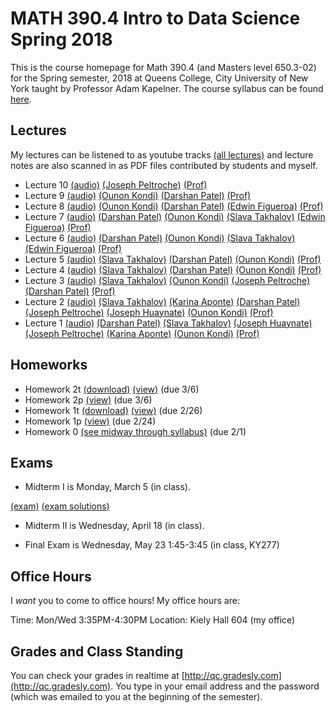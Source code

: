 # MATH 390.4 Intro to Data Science Spring 2018

This is the course homepage for Math 390.4 (and Masters level 650.3-02) for the Spring semester, 2018 at Queens College, City University of New York taught by Professor Adam Kapelner. The course syllabus can be found [here](https://github.com/kapelner/QC_Math_390.4_Spring_2018/blob/master/syllabus/syllabus.pdf).

## Lectures

My lectures can be listened to as youtube tracks [(all lectures)](https://www.youtube.com/playlist?list=PLIwvCnCDnF16ZnYs7EyWOEx84RptLjKiD) and lecture notes are also scanned in as PDF files contributed by students and myself.

<!--
* Lecture 23 [(audio)](https://youtu.be/sBA4Lf_5kUU) [(Alassane Ngaide)](https://github.com/kapelner/QC_Math_390.4_Spring_2018/blob/master/lectures/lec23ngaide.pdf) [(Prof)](https://github.com/kapelner/QC_Math_390.4_Spring_2018/blob/master/lectures/lec23kap.pdf)
* Lecture 22 [(audio)](https://youtu.be/bwVxNl9_X14) [(Alassane Ngaide)](https://github.com/kapelner/QC_Math_390.4_Spring_2018/blob/master/lectures/lec22ngaide.pdf) [(Wjeewani Boteju)](https://github.com/kapelner/QC_Math_390.4_Spring_2018/blob/master/lectures/lec22boteju.pdf) [(Prof)](https://github.com/kapelner/QC_Math_390.4_Spring_2018/blob/master/lectures/lec22kap.pdf)
* Lecture 21 [(audio)](https://youtu.be/Wmc2TRKa7xU) [(Wjeewani Boteju)](https://github.com/kapelner/QC_Math_390.4_Spring_2018/blob/master/lectures/lec21boteju.pdf) [(Messan Adelan)](https://github.com/kapelner/QC_Math_390.4_Spring_2018/blob/master/lectures/lec21adelan.pdf) [(Koffi Lucky Bosso)](https://github.com/kapelner/QC_Math_390.4_Spring_2018/blob/master/lectures/lec21bosso.pdf) [(Alassane Ngaide)](https://github.com/kapelner/QC_Math_390.4_Spring_2018/blob/master/lectures/lec21ngaide.pdf) [(Prof)](https://github.com/kapelner/QC_Math_390.4_Spring_2018/blob/master/lectures/lec21kap.pdf) 
* Lecture 20 [(audio)](https://youtu.be/iac02nByAeY) [(Messan Adelan)](https://github.com/kapelner/QC_Math_390.4_Spring_2018/blob/master/lectures/lec20adelan.pdf) [(Wjeewani Boteju)](https://github.com/kapelner/QC_Math_390.4_Spring_2018/blob/master/lectures/lec20boteju.pdf) [(Koffi Lucky Bosso)](https://github.com/kapelner/QC_Math_390.4_Spring_2018/blob/master/lectures/lec20bosso.pdf) [(Alassane Ngaide)](https://github.com/kapelner/QC_Math_390.4_Spring_2018/blob/master/lectures/lec20ngaide.pdf) [(Prof)](https://github.com/kapelner/QC_Math_390.4_Spring_2018/blob/master/lectures/lec20kap.pdf)
* Lecture 19 [(audio)](https://youtu.be/noOFVHmKFjA) [(Alassane Ngaide)](https://github.com/kapelner/QC_Math_390.4_Spring_2018/blob/master/lectures/lec19ngaide.pdf) [(Koffi Lucky Bosso)](https://github.com/kapelner/QC_Math_390.4_Spring_2018/blob/master/lectures/lec19bosso.pdf) [(Messan Adelan)](https://github.com/kapelner/QC_Math_390.4_Spring_2018/blob/master/lectures/lec19adelan.pdf) [(Prof)](https://github.com/kapelner/QC_Math_390.4_Spring_2018/blob/master/lectures/lec19kap.pdf)
* Lecture 18 [(audio)](https://youtu.be/qCn9BMA6ruk) [(Messan Adelan)](https://github.com/kapelner/QC_Math_390.4_Spring_2018/blob/master/lectures/lec18adelan.pdf) [(Wjeewani Boteju)](https://github.com/kapelner/QC_Math_390.4_Spring_2018/blob/master/lectures/lec18boteju.pdf) [(Koffi Lucky Bosso)](https://github.com/kapelner/QC_Math_390.4_Spring_2018/blob/master/lectures/lec18bosso.pdf) [(Alassane Ngaide)](https://github.com/kapelner/QC_Math_390.4_Spring_2018/blob/master/lectures/lec18ngaide.pdf) [(Ruby Chang)](https://github.com/kapelner/QC_Math_390.4_Spring_2018/blob/master/lectures/lec18chang.pdf) [(Prof)](https://github.com/kapelner/QC_Math_390.4_Spring_2018/blob/master/lectures/lec18kap.pdf)
* Lecture 17 [(audio)](https://youtu.be/8ypz82LYNuU) [(Messan Adelan)](https://github.com/kapelner/QC_Math_390.4_Spring_2018/blob/master/lectures/lec17adelan.pdf) [(Wjeewani Boteju)](https://github.com/kapelner/QC_Math_390.4_Spring_2018/blob/master/lectures/lec17boteju.pdf) [(Koffi Lucky Bosso)](https://github.com/kapelner/QC_Math_390.4_Spring_2018/blob/master/lectures/lec17bosso.pdf) [(Ruby Chang)](https://github.com/kapelner/QC_Math_390.4_Spring_2018/blob/master/lectures/lec17chang.pdf) [(Prof)](https://github.com/kapelner/QC_Math_390.4_Spring_2018/blob/master/lectures/lec17kap.pdf)
* Lecture 16 [(audio)](https://youtu.be/ODnkstFdyRQ) [(Wjeewani Boteju)](https://github.com/kapelner/QC_Math_390.4_Spring_2018/blob/master/lectures/lec16boteju.pdf) [(Messan Adelan)](https://github.com/kapelner/QC_Math_390.4_Spring_2018/blob/master/lectures/lec16adelan.pdf) [(Koffi Lucky Bosso)](https://github.com/kapelner/QC_Math_390.4_Spring_2018/blob/master/lectures/lec16bosso.pdf) [(Alassane Ngaide)](https://github.com/kapelner/QC_Math_390.4_Spring_2018/blob/master/lectures/lec16ngaide.pdf) [(Prof)](https://github.com/kapelner/QC_Math_390.4_Spring_2018/blob/master/lectures/lec16kap.pdf)
* Lecture 15 [(audio)](https://youtu.be/6k79csGK04k) [(Wjeewani Boteju)](https://github.com/kapelner/QC_Math_390.4_Spring_2018/blob/master/lectures/lec15boteju.pdf) [(Messan Adelan)](https://github.com/kapelner/QC_Math_390.4_Spring_2018/blob/master/lectures/lec15adelan.pdf) [(Koffi Lucky Bosso)](https://github.com/kapelner/QC_Math_390.4_Spring_2018/blob/master/lectures/lec15bosso.pdf) [(Ruby Chang)](https://github.com/kapelner/QC_Math_390.4_Spring_2018/blob/master/lectures/lec15chang.pdf) [(Alassane Ngaide)](https://github.com/kapelner/QC_Math_390.4_Spring_2018/blob/master/lectures/lec15ngaide.pdf) [(Prof)](https://github.com/kapelner/QC_Math_390.4_Spring_2018/blob/master/lectures/lec15kap.pdf)
* Lecture 14 [(audio)](https://youtu.be/l_S4DDt5xy4) [(Wjeewani Boteju)](https://github.com/kapelner/QC_Math_390.4_Spring_2018/blob/master/lectures/lec14boteju.pdf) [(Messan Adelan)](https://github.com/kapelner/QC_Math_390.4_Spring_2018/blob/master/lectures/lec14adelan.pdf) [(Koffi Lucky Bosso)](https://github.com/kapelner/QC_Math_390.4_Spring_2018/blob/master/lectures/lec14bosso.pdf) [(Alassane Ngaide)](https://github.com/kapelner/QC_Math_390.4_Spring_2018/blob/master/lectures/lec14ngaide.pdf) [(Prof)](https://github.com/kapelner/QC_Math_390.4_Spring_2018/blob/master/lectures/lec14kap.pdf) 
* Lecture 13 [(audio)](https://youtu.be/q9BLGrsTBU4) [(Messan Adelan)](https://github.com/kapelner/QC_Math_390.4_Spring_2018/blob/master/lectures/lec13adelan.pdf) [(Koffi Lucky Bosso)](https://github.com/kapelner/QC_Math_390.4_Spring_2018/blob/master/lectures/lec13bosso.pdf) [(Wjeewani Boteju)](https://github.com/kapelner/QC_Math_390.4_Spring_2018/blob/master/lectures/lec13boteju.pdf) [(Alassane Ngaide)](https://github.com/kapelner/QC_Math_390.4_Spring_2018/blob/master/lectures/lec13ngaide.pdf) [(Ruby Chang)](https://github.com/kapelner/QC_Math_390.4_Spring_2018/blob/master/lectures/lec13chang.pdf) [(Prof)](https://github.com/kapelner/QC_Math_390.4_Spring_2018/blob/master/lectures/lec13kap.pdf)  
* Lecture 12 [(audio)](https://youtu.be/IUcG4jOSl8k) [(Ruby Chang)](https://github.com/kapelner/QC_Math_390.4_Spring_2018/blob/master/lectures/lec12chang.pdf) [(Wjeewani Boteju)](https://github.com/kapelner/QC_Math_390.4_Spring_2018/blob/master/lectures/lec12boteju.pdf) [(Messan Adelan)](https://github.com/kapelner/QC_Math_390.4_Spring_2018/blob/master/lectures/lec12adelan.pdf) [(Koffi Lucky Bosso)](https://github.com/kapelner/QC_Math_390.4_Spring_2018/blob/master/lectures/lec12bosso.pdf) [(Alassane Ngaide)](https://github.com/kapelner/QC_Math_390.4_Spring_2018/blob/master/lectures/lec12ngaide.pdf) [(Prof)](https://github.com/kapelner/QC_Math_390.4_Spring_2018/blob/master/lectures/lec12kap.pdf)
* Lecture 11 [(audio)](https://youtu.be/9h3np3rfOZI) [(Ruby Chang)](https://github.com/kapelner/QC_Math_390.4_Spring_2018/blob/master/lectures/lec11chang.pdf) [(Messan Adelan)](https://github.com/kapelner/QC_Math_390.4_Spring_2018/blob/master/lectures/lec11adelan.pdf) [(Koffi Lucky Bosso)](https://github.com/kapelner/QC_Math_390.4_Spring_2018/blob/master/lectures/lec11bosso.pdf) [(Wjeewani Boteju)](https://github.com/kapelner/QC_Math_390.4_Spring_2018/blob/master/lectures/lec11boteju.pdf) [(Darshan Patel)](https://github.com/kapelner/QC_Math_390.4_Spring_2018/blob/master/lectures/lec11patel.pdf) [(Prof)](https://github.com/kapelner/QC_Math_390.4_Spring_2018/blob/master/lectures/lec11kap.pdf) -->
* Lecture 10 [(audio)](https://youtu.be/LUqKoFOiNtI) [(Joseph Peltroche)](https://github.com/kapelner/QC_Math_390.4_Spring_2018/blob/master/lectures/lec10peltroche.pdf) [(Prof)](https://github.com/kapelner/QC_Math_341_Spring_2018/blob/master/lectures/lec10kap.pdf)
* Lecture 9 [(audio)](https://youtu.be/W5QFFxv4hIk) [(Ounon Kondi)](https://github.com/kapelner/QC_Math_390.4_Spring_2018/blob/master/lectures/lec09kondi.pdf) [(Darshan Patel)](https://github.com/kapelner/QC_Math_390.4_Spring_2018/blob/master/lectures/lec09patel.pdf) [(Prof)](https://github.com/kapelner/QC_Math_390.4_Spring_2018/blob/master/lectures/lec09kap.pdf) 
* Lecture 8 [(audio)](https://youtu.be/ldKaoMtOuns) [(Ounon Kondi)](https://github.com/kapelner/QC_Math_390.4_Spring_2018/blob/master/lectures/lec08kondi.pdf) [(Darshan Patel)](https://github.com/kapelner/QC_Math_390.4_Spring_2018/blob/master/lectures/lec08patel.pdf) [(Edwin Figueroa)](https://github.com/kapelner/QC_Math_390.4_Spring_2018/blob/master/lectures/lec08figueroa.pdf) [(Prof)](https://github.com/kapelner/QC_Math_390.4_Spring_2018/blob/master/lectures/lec08kap.pdf)
* Lecture 7 [(audio)](https://youtu.be/3zbCPB3pxa0) [(Darshan Patel)](https://github.com/kapelner/QC_Math_390.4_Spring_2018/blob/master/lectures/lec07patel.pdf) [(Ounon Kondi)](https://github.com/kapelner/QC_Math_390.4_Spring_2018/blob/master/lectures/lec07kondi.pdf) [(Slava Takhalov)](https://github.com/kapelner/QC_Math_390.4_Spring_2018/blob/master/lectures/lec07takhalov.pdf) [(Edwin Figueroa)](https://github.com/kapelner/QC_Math_390.4_Spring_2018/blob/master/lectures/lec07figueroa.pdf) [(Prof)](https://github.com/kapelner/QC_Math_390.4_Spring_2018/blob/master/lectures/lec07kap.pdf)
* Lecture 6 [(audio)](https://youtu.be/-47jbhZfiNQ) [(Darshan Patel)](https://github.com/kapelner/QC_Math_390.4_Spring_2018/blob/master/lectures/lec06patel.pdf) [(Ounon Kondi)](https://github.com/kapelner/QC_Math_390.4_Spring_2018/blob/master/lectures/lec06kondi.pdf) [(Slava Takhalov)](https://github.com/kapelner/QC_Math_390.4_Spring_2018/blob/master/lectures/lec06takhalov.pdf) [(Edwin Figueroa)](https://github.com/kapelner/QC_Math_390.4_Spring_2018/blob/master/lectures/lec06figueroa.pdf) [(Prof)](https://github.com/kapelner/QC_Math_390.4_Spring_2018/blob/master/lectures/lec06kap.pdf)
* Lecture 5 [(audio)](https://youtu.be/PVNhndKiT70) [(Slava Takhalov)](https://github.com/kapelner/QC_Math_390.4_Spring_2018/blob/master/lectures/lec05takhalov.pdf) [(Darshan Patel)](https://github.com/kapelner/QC_Math_390.4_Spring_2018/blob/master/lectures/lec05patel.pdf) [(Ounon Kondi)](https://github.com/kapelner/QC_Math_390.4_Spring_2018/blob/master/lectures/lec05kondi.pdf) [(Prof)](https://github.com/kapelner/QC_Math_390.4_Spring_2018/blob/master/lectures/lec05kap.pdf)
* Lecture 4 [(audio)](https://youtu.be/1eG-Qg1rfvo) [(Slava Takhalov)](https://github.com/kapelner/QC_Math_390.4_Spring_2018/blob/master/lectures/lec04takhalov.pdf) [(Darshan Patel)](https://github.com/kapelner/QC_Math_390.4_Spring_2018/blob/master/lectures/lec04patel.pdf) [(Ounon Kondi)](https://github.com/kapelner/QC_Math_390.4_Spring_2018/blob/master/lectures/lec04kondi.pdf) [(Prof)](https://github.com/kapelner/QC_Math_390.4_Spring_2018/blob/master/lectures/lec04kap.pdf)
* Lecture 3 [(audio)](https://youtu.be/TnQGJqgFm1M) [(Slava Takhalov)](https://github.com/kapelner/QC_Math_390.4_Spring_2018/blob/master/lectures/lec03takhalov.pdf) [(Ounon Kondi)](https://github.com/kapelner/QC_Math_390.4_Spring_2018/blob/master/lectures/lec03kondi.pdf) [(Joseph Peltroche)](https://github.com/kapelner/QC_Math_390.4_Spring_2018/blob/master/lectures/lec03peltroche.pdf) [(Darshan Patel)](https://github.com/kapelner/QC_Math_390.4_Spring_2018/blob/master/lectures/lec03patel.pdf) [(Prof)](https://github.com/kapelner/QC_Math_390.4_Spring_2018/blob/master/lectures/lec03kap.pdf)
* Lecture 2 [(audio)](https://youtu.be/5oPPucZ5VME) [(Slava Takhalov)](https://github.com/kapelner/QC_Math_390.4_Spring_2018/blob/master/lectures/lec02takhalov.pdf) [(Karina Aponte)](https://github.com/kapelner/QC_Math_390.4_Spring_2018/blob/master/lectures/lec02aponte.pdf) [(Darshan Patel)](https://github.com/kapelner/QC_Math_390.4_Spring_2018/blob/master/lectures/lec02patel.pdf) [(Joseph Peltroche)](https://github.com/kapelner/QC_Math_390.4_Spring_2018/blob/master/lectures/lec02peltroche.pdf) [(Joseph Huaynate)](https://github.com/kapelner/QC_Math_390.4_Spring_2018/blob/master/lectures/lec02huaynate.pdf) [(Ounon Kondi)](https://github.com/kapelner/QC_Math_390.4_Spring_2018/blob/master/lectures/lec02kondi.pdf) [(Prof)](https://github.com/kapelner/QC_Math_390.4_Spring_2018/blob/master/lectures/lec02kap.pdf)
* Lecture 1 [(audio)](https://youtu.be/yHW4xy5pgL4) [(Darshan Patel)](https://github.com/kapelner/QC_Math_390.4_Spring_2018/blob/master/lectures/lec01patel.pdf) [(Slava Takhalov)](https://github.com/kapelner/QC_Math_390.4_Spring_2018/blob/master/lectures/lec01takhalov.pdf) [(Joseph Huaynate)](https://github.com/kapelner/QC_Math_390.4_Spring_2018/blob/master/lectures/lec01huaynate.pdf) [(Joseph Peltroche)](https://github.com/kapelner/QC_Math_390.4_Spring_2018/blob/master/lectures/lec01peltroche.pdf) [(Karina Aponte)](https://github.com/kapelner/QC_Math_390.4_Spring_2018/blob/master/lectures/lec01aponte.pdf) [(Ounon Kondi)](https://github.com/kapelner/QC_Math_390.4_Spring_2018/blob/master/lectures/lec01kondi.pdf) [(Prof)](https://github.com/kapelner/QC_Math_390.4_Spring_2018/blob/master/lectures/lec01kap.pdf)


## Homeworks

<!--
* Homework 9 [(download)](https://github.com/kapelner/QC_Math_390.4_Spring_2018/blob/master/homeworks/hw09/hw09.pdf?raw=true) [(view)](https://github.com/kapelner/QC_Math_390.4_Spring_2018/blob/master/homeworks/hw09/hw09.pdf) (due 12/12)
* Homework 8 [(download)](https://github.com/kapelner/QC_Math_390.4_Spring_2018/blob/master/homeworks/hw08/hw08.pdf?raw=true) [(view)](https://github.com/kapelner/QC_Math_390.4_Spring_2018/blob/master/homeworks/hw08/hw08.pdf) (due 12/2)
* Homework 7 [(download)](https://github.com/kapelner/QC_Math_390.4_Spring_2018/blob/master/homeworks/hw07/hw07.pdf?raw=true) [(view)](https://github.com/kapelner/QC_Math_390.4_Spring_2018/blob/master/homeworks/hw07/hw07.pdf) (due 11/23)
* Homework 6 [(download)](https://github.com/kapelner/QC_Math_390.4_Spring_2018/blob/master/homeworks/hw06/hw06.pdf?raw=true) [(view)](https://github.com/kapelner/QC_Math_390.4_Spring_2018/blob/master/homeworks/hw06/hw06.pdf) (due 12/19)
* Homework 5 [(download)](https://github.com/kapelner/QC_Math_390.4_Spring_2018/blob/master/homeworks/hw05/hw05.pdf?raw=true) [(view)](https://github.com/kapelner/QC_Math_390.4_Spring_2018/blob/master/homeworks/hw05/hw05.pdf) (due 11/30)
* Homework 4 [(download)](https://github.com/kapelner/QC_Math_390.4_Spring_2018/blob/master/homeworks/hw04/hw04.pdf?raw=true) [(view)](https://github.com/kapelner/QC_Math_390.4_Spring_2018/blob/master/homeworks/hw04/hw04.pdf) (due 11/14 at exam time)
* Homework 3 [(download)](https://github.com/kapelner/QC_Math_390.4_Spring_2018/blob/master/homeworks/hw03/hw03.pdf?raw=true) [(view)](https://github.com/kapelner/QC_Math_390.4_Spring_2018/blob/master/homeworks/hw03/hw03.pdf) (due 10/17)-->
* Homework 2t [(download)](https://github.com/kapelner/QC_Math_390.4_Spring_2018/blob/master/homeworks/hw02/hw02t.pdf?raw=true) [(view)](https://github.com/kapelner/QC_Math_390.4_Spring_2018/blob/master/homeworks/hw02/hw02t.pdf) (due 3/6)
* Homework 2p [(view)](https://github.com/kapelner/QC_Math_390.4_Spring_2018/blob/master/homeworks/hw02/hw02p.Rmd) (due 3/6)
* Homework 1t [(download)](https://github.com/kapelner/QC_Math_390.4_Spring_2018/blob/master/homeworks/hw01/hw01t.pdf?raw=true) [(view)](https://github.com/kapelner/QC_Math_390.4_Spring_2018/blob/master/homeworks/hw01/hw01t.pdf) (due 2/26)
* Homework 1p [(view)](https://github.com/kapelner/QC_Math_390.4_Spring_2018/blob/master/homeworks/hw01/hw01p.Rmd) (due 2/24)
* Homework 0 [(see midway through syllabus)](https://github.com/kapelner/QC_Math_390.4_Spring_2018/blob/master/syllabus/syllabus.pdf?raw=true) (due 2/1)

## Exams

* Midterm I is Monday, March 5 (in class).

[(exam)](https://github.com/kapelner/QC_Math_390.4_Spring_2018/blob/master/exams/midterm1/midterm1.pdf) [(exam solutions)](https://github.com/kapelner/QC_Math_390.4_Spring_2018/blob/master/exams/midterm1/midterm1_solutions.pdf)

* Midterm II is Wednesday, April 18 (in class).

* Final Exam is Wednesday, May 23 1:45-3:45 (in class, KY277)

## Office Hours

I *want* you to come to office hours! My office hours are:

Time: Mon/Wed 3:35PM-4:30PM
Location: Kiely Hall 604 (my office)

## Grades and Class Standing

You can check your grades in realtime at [http://qc.gradesly.com](http://qc.gradesly.com). You type in your email address and the password (which was emailed to you at the beginning of the semester).
